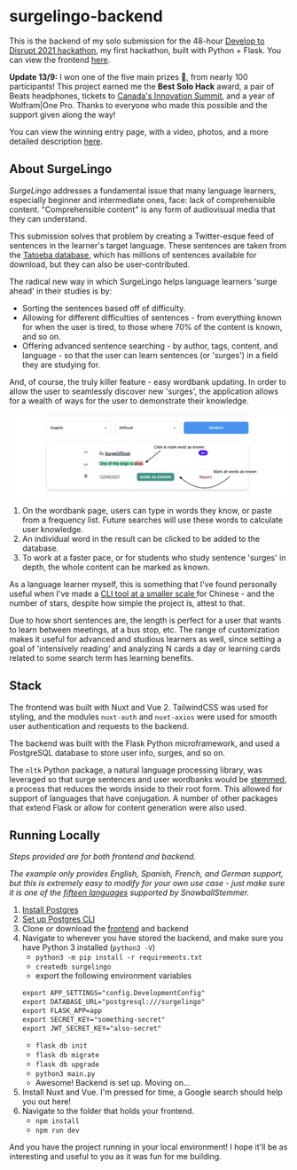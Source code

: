 # surgelingo-backend
This is the backend of my solo submission for the 48-hour [Develop to Disrupt 2021 hackathon](https://develop-to-disrupt.devpost.com/), my first hackathon, built with Python + Flask. You can view the frontend [here](https://develop-to-disrupt.devpost.com/).

**Update 13/9:** I won one of the five main prizes :tada:, from nearly 100 participants! This project earned me the **Best Solo Hack** award, a pair of Beats headphones, tickets to [Canada's Innovation Summit](https://www.corridorsummit.ca/), and a year of Wolfram|One Pro. Thanks to everyone who made this possible and the support given along the way!

You can view the winning entry page, with a video, photos, and a more detailed description [here](https://devpost.com/software/surgelingo).

## About SurgeLingo
_SurgeLingo_ addresses a fundamental issue that many language learners, especially beginner and intermediate ones, face: lack of comprehensible content. "Comprehensible content" is any form of audiovisual media that they can understand.

This submission solves that problem by creating a Twitter-esque feed of sentences in the learner's target language. These sentences are taken from the [Tatoeba database](https://tatoeba.org/en/), which has millions of sentences available for download, but they can also be user-contributed.

The radical new way in which SurgeLingo helps language learners 'surge ahead' in their studies is by:
- Sorting the sentences based off of difficulty.
- Allowing for different difficulties of sentences - from everything known for when the user is tired, to those where 70% of the content is known, and so on.
- Offering advanced sentence searching - by author, tags, content, and language - so that the user can learn sentences (or 'surges') in a field they are studying for.

And, of course, the truly killer feature - easy wordbank updating. In order to allow the user to seamlessly discover new 'surges', the application allows for a wealth of ways for the user to demonstrate their knowledge.

<img src="static/surgelingo_example.png" />

1. On the wordbank page, users can type in words they know, or paste from a frequency list. Future searches will use these words to calculate user knowledge.
2. An individual word in the result can be clicked to be added to the database.
3. To work at a faster pace, or for students who study sentence 'surges' in depth, the whole content can be marked as known.

As a language learner myself, this is something that I've found personally useful when I've made a [CLI tool at a smaller scale ](https://github.com/Destaq/chinese-sentence-miner) for Chinese - and the number of stars, despite how simple the project is, attest to that.

Due to how short sentences are, the length is perfect for a user that wants to learn between meetings, at a bus stop, etc. The range of customization makes it useful for advanced and studious learners as well, since setting a goal of 'intensively reading' and analyzing N cards a day or learning cards related to some search term has learning benefits.


## Stack
The frontend was built with Nuxt and Vue 2. TailwindCSS was used for styling, and the modules `nuxt-auth` and `nuxt-axios` were used for smooth user authentication and requests to the backend.

The backend was built with the Flask Python microframework, and used a PostgreSQL database to store user info, surges, and so on.

The `nltk` Python package, a natural language processing library, was leveraged so that surge sentences and user wordbanks would be [stemmed](https://en.wikipedia.org/wiki/Stemming), a process that reduces the words inside to their root form. This allowed for support of languages that have conjugation. A number of other packages that extend Flask or allow for content generation were also used.

## Running Locally
*Steps provided are for both frontend and backend.*

*The example only provides English, Spanish, French, and German support, but this is extremely easy to modify for your own use case - just make sure it is one of the [fifteen languages](https://www.nltk.org/howto/stem.html) supported by SnowballStemmer.*
1. [Install Postgres](https://postgresapp.com/documentation/cli-tools.html)
2. [Set up Postgres CLI](https://postgresapp.com/documentation/cli-tools.html)
3. Clone or download the [frontend](https://github.com/Destaq/surgelingo-backend) and backend
4. Navigate to wherever you have stored the backend, and make sure you have Python 3 installed (`python3 -V`)
    - `python3 -m pip install -r requirements.txt`
    - `createdb surgelingo`
    - export the following environment variables
    ```
    export APP_SETTINGS="config.DevelopmentConfig"
    export DATABASE_URL="postgresql:///surgelingo"
    export FLASK_APP=app
    export SECRET_KEY="something-secret"
    export JWT_SECRET_KEY="also-secret"
    ```
    - `flask db init`
    - `flask db migrate`
    - `flask db upgrade`
    - `python3 main.py`
    - Awesome! Backend is set up. Moving on...
5. Install Nuxt and Vue. I'm pressed for time, a Google search should help you out here!
6. Navigate to the folder that holds your frontend.
    - `npm install`
    - `npm run dev`

And you have the project running in your local environment! I hope it'll be as interesting and useful to you as it was fun for me building.
